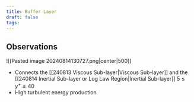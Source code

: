```yaml
---
title: Buffer Layer
draft: false
tags:
---
```

## Observations
![[Pasted image 20240814130727.png|center|500]]

- Connects the [[240813 Viscous Sub-layer|Viscous Sub-layer]] and the [[240814 Inertial Sub-layer or Log Law Region|Inertial Sub-layer]] $5 \leq y^{+} \leq 40$
- High turbulent energy production
